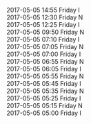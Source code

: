 2017-05-05 14:55 Friday  I  
2017-05-05 12:30 Friday  N  
2017-05-05 12:25 Friday  I  
2017-05-05 09:50 Friday  N  
2017-05-05 07:10 Friday  I  
2017-05-05 07:05 Friday  N  
2017-05-05 07:00 Friday  I  
2017-05-05 06:55 Friday  N  
2017-05-05 06:05 Friday  I  
2017-05-05 05:55 Friday  N  
2017-05-05 05:45 Friday  I  
2017-05-05 05:35 Friday  N  
2017-05-05 05:25 Friday  I  
2017-05-05 05:15 Friday  N  
2017-05-05 05:00 Friday  I  
